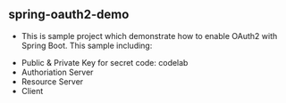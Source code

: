 ## spring-oauth2-demo
* This is sample project which demonstrate how to enable OAuth2 with Spring Boot. This sample including:
- Public & Private Key for secret code: codelab
- Authoriation Server
- Resource Server
- Client